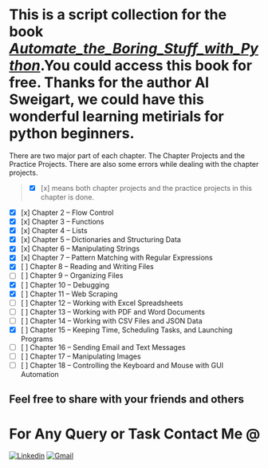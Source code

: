 # This is a script collection for the book [_Automate_the_Boring_Stuff_with_Python_](https://automatetheboringstuff.com/#toc).You could access this book for free. Thanks for the author Al Sweigart, we could have this wonderful learning metirials for python beginners.

There are two major part of each chapter. The Chapter Projects and the Practice Projects. There are also some errors while dealing with the chapter projects.

> - [x] [x] means both chapter projects and the practice projects in this chapter is done.

- [x] [x] Chapter 2 – Flow Control
- [x] [x] Chapter 3 – Functions
- [x] [x] Chapter 4 – Lists
- [x] [x] Chapter 5 – Dictionaries and Structuring Data
- [x] [x] Chapter 6 – Manipulating Strings
- [x] [x] Chapter 7 – Pattern Matching with Regular Expressions
- [x] [ ] Chapter 8 – Reading and Writing Files
- [ ] [ ] Chapter 9 – Organizing Files
- [x] [ ] Chapter 10 – Debugging
- [x] [ ] Chapter 11 – Web Scraping
- [ ] [ ] Chapter 12 – Working with Excel Spreadsheets
- [ ] [ ] Chapter 13 – Working with PDF and Word Documents
- [ ] [ ] Chapter 14 – Working with CSV Files and JSON Data
- [x] [ ] Chapter 15 – Keeping Time, Scheduling Tasks, and Launching Programs
- [ ] [ ] Chapter 16 – Sending Email and Text Messages
- [ ] [ ] Chapter 17 – Manipulating Images
- [ ] [ ] Chapter 18 – Controlling the Keyboard and Mouse with GUI Automation

## Feel free to share with your friends and others

# For Any Query or Task Contact Me @

[![Linkedin](https://img.shields.io/badge/-LinkedIn-blue?style=flat&logo=Linkedin&logoColor=white)](https://www.linkedin.com/in/rafayet13/)
[![Gmail](https://img.shields.io/badge/-Gmail-c14438?style=flat&logo=Gmail&logoColor=white)](mailto:rafayet13@gmail.com)
